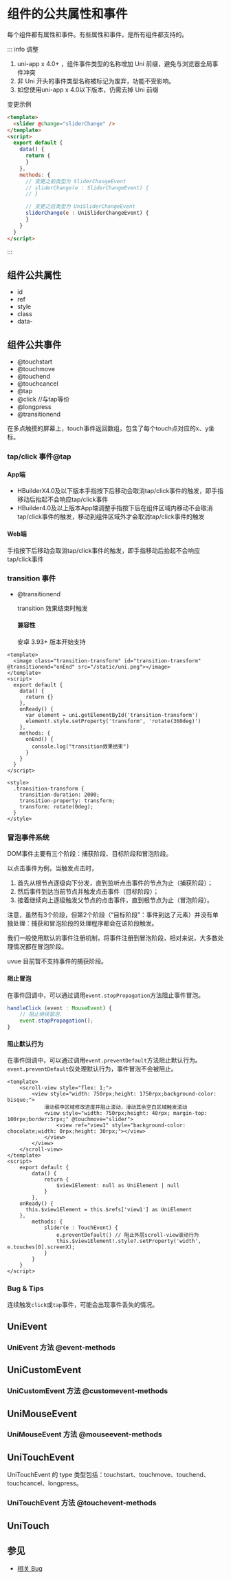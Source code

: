 # 组件的公共属性和事件

每个组件都有属性和事件。有些属性和事件，是所有组件都支持的。

::: info 调整

1. uni-app x 4.0+ ，组件事件类型的名称增加 Uni 前缀，避免与浏览器全局事件冲突
2. 非 Uni 开头的事件类型名称被标记为废弃，功能不受影响。
3. 如您使用uni-app x 4.0以下版本，仍需去掉 Uni 前缀

变更示例
```html
<template>
  <slider @change="sliderChange" />
</template>
<script>
  export default {
    data() {
      return {
      }
    },
    methods: {
      // 变更之前类型为 SliderChangeEvent
      // sliderChange(e : SliderChangeEvent) {
      // }

      // 变更之后类型为 UniSliderChangeEvent
      sliderChange(e : UniSliderChangeEvent) {
      }
    }
  }
</script>
```
:::


## 组件公共属性

- id
- ref
- style
- class
- data-

<!-- CUSTOMTYPEJSON.Unigeneral-attribute.example -->

## 组件公共事件

- @touchstart
- @touchmove
- @touchend
- @touchcancel
- @tap
- @click //与tap等价
- @longpress
- @transitionend

在多点触摸的屏幕上，touch事件返回数组，包含了每个touch点对应的x、y坐标。  

### tap/click 事件@tap  

#### App端  
- HBuilderX4.0及以下版本手指按下后移动会取消tap/click事件的触发，即手指移动后抬起不会响应tap/click事件  
- HBuilder4.0及以上版本App端调整手指按下后在组件区域内移动不会取消tap/click事件的触发，移动到组件区域外才会取消tap/click事件的触发  

#### Web端  
手指按下后移动会取消tap/click事件的触发，即手指移动后抬起不会响应tap/click事件


### transition 事件

- @transitionend

	transition 效果结束时触发

	#### 兼容性

	安卓 3.93+ 版本开始支持

```vue
<template>
  <image class="transition-transform" id="transition-transform" @transitionend="onEnd" src="/static/uni.png"></image>
</template>
<script>
  export default {
    data() {
      return {}
    },
    onReady() {
      var element = uni.getElementById('transition-transform')
      element!.style.setProperty('transform', 'rotate(360deg)')
    },
    methods: {
      onEnd() {
        console.log("transition效果结束")
      }
    }
  }
</script>

<style>
  .transition-transform {
    transition-duration: 2000;
    transition-property: transform;
    transform: rotate(0deg);
  }
</style>
```

### 冒泡事件系统

DOM事件主要有三个阶段：捕获阶段、目标阶段和冒泡阶段。

以点击事件为例，当触发点击时，
1. 首先从根节点逐级向下分发，直到监听点击事件的节点为止（捕获阶段）；
2. 然后事件到达当前节点并触发点击事件（目标阶段）；
3. 接着继续向上逐级触发父节点的点击事件，直到根节点为止（冒泡阶段）。

注意，虽然有3个阶段，但第2个阶段（“目标阶段”：事件到达了元素）并没有单独处理：捕获和冒泡阶段的处理程序都会在该阶段触发。

我们一般使用默认的事件注册机制，将事件注册到冒泡阶段，相对来说，大多数处理情况都在冒泡阶段。

uvue 目前暂不支持事件的捕获阶段。

#### 阻止冒泡

在事件回调中，可以通过调用`event.stopPropagation`方法阻止事件冒泡。

```ts
handleClick (event : MouseEvent) {
    // 阻止继续冒泡.
    event.stopPropagation();
}
```

#### 阻止默认行为

在事件回调中，可以通过调用`event.preventDefault`方法阻止默认行为。`event.preventDefault`仅处理默认行为，事件冒泡不会被阻止。

```vue
<template>
	<scroll-view style="flex: 1;">
		<view style="width: 750rpx;height: 1750rpx;background-color: bisque;">
			滑动框中区域修改进度并阻止滚动，滑动其余空白区域触发滚动
			<view style="width: 750rpx;height: 40rpx; margin-top: 100rpx;border:5rpx;" @touchmove="slider">
				<view ref="view1" style="background-color: chocolate;width: 0rpx;height: 30rpx;"></view>
			</view>
		</view>
	</scroll-view>
</template>
<script>
	export default {
		data() {
			return {
				$view1Element: null as UniElement | null
			}
		},
    onReady() {
      this.$view1Element = this.$refs['view1'] as UniElement
    },
		methods: {
			slider(e : TouchEvent) {
				e.preventDefault() // 阻止外层scroll-view滚动行为
				this.$view1Element!.style?.setProperty('width', e.touches[0].screenX);
			}
		}
	}
</script>
```

### Bug & Tips

连续触发`click`或`tap`事件，可能会出现事件丢失的情况。

## UniEvent

<!-- CUSTOMTYPEJSON.UniEvent.description -->

<!-- CUSTOMTYPEJSON.UniEvent.extends -->

<!-- CUSTOMTYPEJSON.UniEvent.param -->



### UniEvent 方法 @event-methods
<!-- CUSTOMTYPEJSON.UniEvent.methods.stopPropagation.name -->

<!-- CUSTOMTYPEJSON.UniEvent.methods.stopPropagation.description -->

<!-- CUSTOMTYPEJSON.UniEvent.methods.stopPropagation.param -->

<!-- CUSTOMTYPEJSON.UniEvent.methods.stopPropagation.returnValue -->

<!-- CUSTOMTYPEJSON.UniEvent.methods.stopPropagation.compatibility -->

<!-- CUSTOMTYPEJSON.UniEvent.methods.stopPropagation.tutorial -->

<!-- CUSTOMTYPEJSON.UniEvent.methods.preventDefault.name -->

<!-- CUSTOMTYPEJSON.UniEvent.methods.preventDefault.description -->

<!-- CUSTOMTYPEJSON.UniEvent.methods.preventDefault.param -->

<!-- CUSTOMTYPEJSON.UniEvent.methods.preventDefault.returnValue -->

<!-- CUSTOMTYPEJSON.UniEvent.methods.preventDefault.compatibility -->

<!-- CUSTOMTYPEJSON.UniEvent.methods.preventDefault.tutorial -->

## UniCustomEvent

<!-- CUSTOMTYPEJSON.UniCustomEvent.description -->

<!-- CUSTOMTYPEJSON.UniCustomEvent.extends -->

<!-- CUSTOMTYPEJSON.UniCustomEvent.param -->



### UniCustomEvent 方法 @customevent-methods
<!-- CUSTOMTYPEJSON.UniCustomEvent.methods.stopPropagation.name -->

<!-- CUSTOMTYPEJSON.UniCustomEvent.methods.stopPropagation.description -->

<!-- CUSTOMTYPEJSON.UniCustomEvent.methods.stopPropagation.param -->

<!-- CUSTOMTYPEJSON.UniCustomEvent.methods.stopPropagation.returnValue -->

<!-- CUSTOMTYPEJSON.UniCustomEvent.methods.stopPropagation.compatibility -->

<!-- CUSTOMTYPEJSON.UniCustomEvent.methods.stopPropagation.tutorial -->

<!-- CUSTOMTYPEJSON.UniCustomEvent.methods.preventDefault.name -->

<!-- CUSTOMTYPEJSON.UniCustomEvent.methods.preventDefault.description -->

<!-- CUSTOMTYPEJSON.UniCustomEvent.methods.preventDefault.param -->

<!-- CUSTOMTYPEJSON.UniCustomEvent.methods.preventDefault.returnValue -->

<!-- CUSTOMTYPEJSON.UniCustomEvent.methods.preventDefault.compatibility -->

<!-- CUSTOMTYPEJSON.UniCustomEvent.methods.preventDefault.tutorial -->

## UniMouseEvent

<!-- CUSTOMTYPEJSON.UniMouseEvent.description -->

<!-- CUSTOMTYPEJSON.UniMouseEvent.extends -->

<!-- CUSTOMTYPEJSON.UniMouseEvent.param -->


### UniMouseEvent 方法 @mouseevent-methods
<!-- CUSTOMTYPEJSON.UniMouseEvent.methods.stopPropagation.name -->

<!-- CUSTOMTYPEJSON.UniMouseEvent.methods.stopPropagation.description -->

<!-- CUSTOMTYPEJSON.UniMouseEvent.methods.stopPropagation.param -->

<!-- CUSTOMTYPEJSON.UniMouseEvent.methods.stopPropagation.returnValue -->

<!-- CUSTOMTYPEJSON.UniMouseEvent.methods.stopPropagation.compatibility -->

<!-- CUSTOMTYPEJSON.UniMouseEvent.methods.stopPropagation.tutorial -->

<!-- CUSTOMTYPEJSON.UniMouseEvent.methods.preventDefault.name -->

<!-- CUSTOMTYPEJSON.UniMouseEvent.methods.preventDefault.description -->

<!-- CUSTOMTYPEJSON.UniMouseEvent.methods.preventDefault.param -->

<!-- CUSTOMTYPEJSON.UniMouseEvent.methods.preventDefault.returnValue -->

<!-- CUSTOMTYPEJSON.UniMouseEvent.methods.preventDefault.compatibility -->

<!-- CUSTOMTYPEJSON.UniMouseEvent.methods.preventDefault.tutorial -->

## UniTouchEvent

<!-- CUSTOMTYPEJSON.UniTouchEvent.description -->

<!-- CUSTOMTYPEJSON.UniTouchEvent.extends -->

<!-- CUSTOMTYPEJSON.UniTouchEvent.param -->

UniTouchEvent 的 type 类型包括：touchstart、touchmove、touchend、touchcancel、longpress。

### UniTouchEvent 方法 @touchevent-methods
<!-- CUSTOMTYPEJSON.UniTouchEvent.methods.stopPropagation.name -->

<!-- CUSTOMTYPEJSON.UniTouchEvent.methods.stopPropagation.description -->

<!-- CUSTOMTYPEJSON.UniTouchEvent.methods.stopPropagation.param -->

<!-- CUSTOMTYPEJSON.UniTouchEvent.methods.stopPropagation.returnValue -->

<!-- CUSTOMTYPEJSON.UniTouchEvent.methods.stopPropagation.compatibility -->

<!-- CUSTOMTYPEJSON.UniTouchEvent.methods.stopPropagation.tutorial -->

<!-- CUSTOMTYPEJSON.UniTouchEvent.methods.preventDefault.name -->

<!-- CUSTOMTYPEJSON.UniTouchEvent.methods.preventDefault.description -->

<!-- CUSTOMTYPEJSON.UniTouchEvent.methods.preventDefault.param -->

<!-- CUSTOMTYPEJSON.UniTouchEvent.methods.preventDefault.returnValue -->

<!-- CUSTOMTYPEJSON.UniTouchEvent.methods.preventDefault.compatibility -->

<!-- CUSTOMTYPEJSON.UniTouchEvent.methods.preventDefault.tutorial -->

## UniTouch

<!-- CUSTOMTYPEJSON.UniTouch.description -->

<!-- CUSTOMTYPEJSON.UniTouch.extends -->

<!-- CUSTOMTYPEJSON.UniTouch.param -->

<!-- CUSTOMTYPEJSON.Unigeneral-event.example -->

## 参见

- [相关 Bug](https://issues.dcloud.net.cn/?mid=component.common)

